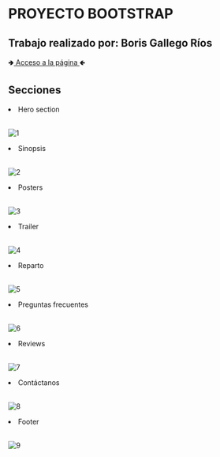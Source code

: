 <h1>PROYECTO BOOTSTRAP</h1>
<h2>Trabajo realizado por: Boris Gallego Ríos</h2>
🢂<a href="https://boris027.github.io/ProyectoLibreBootstrap/Index.html">  Acceso a la página  </a>🢀

<h2>Secciones</h2>



  <li>Hero section</li><br>
  
  ![1](https://github.com/Boris027/ProyectoLibreBootstrap/assets/145535733/e46b0839-53d3-4698-bd07-b79a58413bbb)
  
  <li>Sinopsis</li><br>
  
  ![2](https://github.com/Boris027/ProyectoLibreBootstrap/assets/145535733/310ad433-1370-44dc-8836-a1b186d88f44)
  
  <li>Posters</li><br>
  
  ![3](https://github.com/Boris027/ProyectoLibreBootstrap/assets/145535733/ab5603a9-674c-42a6-9752-eb1b38b23d75)
  
  <li>Trailer</li><br>
  
  ![4](https://github.com/Boris027/ProyectoLibreBootstrap/assets/145535733/36b4dc2e-f2f3-4021-aab5-75c0bcd08aa1)
  
  <li>Reparto</li><br>
  
  ![5](https://github.com/Boris027/ProyectoLibreBootstrap/assets/145535733/612a421d-bc31-42ba-b218-67b6f26e23f2)
  
  <li>Preguntas frecuentes</li><br>
  
  ![6](https://github.com/Boris027/ProyectoLibreBootstrap/assets/145535733/61634b35-236c-4209-beb6-fb39523b2bdb)
  
  <li>Reviews</li><br>
  
  ![7](https://github.com/Boris027/ProyectoLibreBootstrap/assets/145535733/5cf8b28a-04a8-40c4-aaf0-f7068c475636)
  
  <li>Contáctanos</li><br>
  
  ![8](https://github.com/Boris027/ProyectoLibreBootstrap/assets/145535733/ebdd8bbd-fe25-4f2d-800b-b2e2dd003ec0)
  
  <li>Footer</li><br>
  
  ![9](https://github.com/Boris027/ProyectoLibreBootstrap/assets/145535733/7b7b1211-57cd-4321-bef4-e6c5fcbe5f9a)

